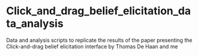 # Click_and_drag_belief_elicitation_data_analysis
Data and analysis scripts to replicate the results of the paper presenting the Click-and-drag belief elicitation interface by Thomas De Haan and me

